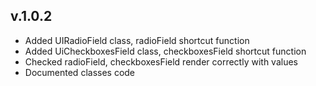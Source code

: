 
## v.1.0.2

* Added UIRadioField class, radioField shortcut function
* Added UiCheckboxesField class, checkboxesField shortcut function
* Checked radioField, checkboxesField render correctly with values
* Documented classes code


